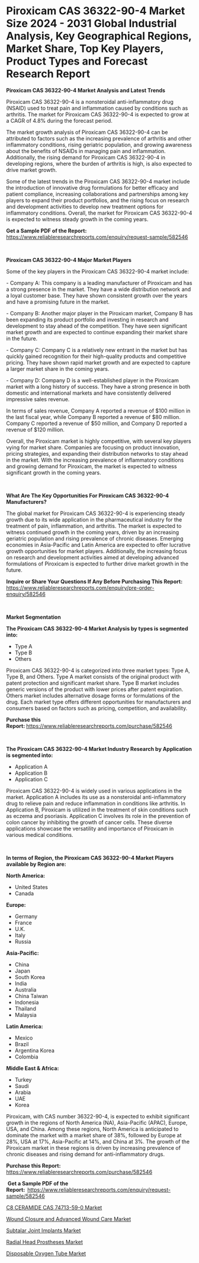 <p><h1>Piroxicam CAS 36322-90-4 Market Size 2024 - 2031 Global Industrial Analysis, Key Geographical Regions, Market Share, Top Key Players, Product Types and Forecast Research Report</h1></p><p><strong>Piroxicam CAS 36322-90-4 Market Analysis and Latest Trends</strong></p>
<p><p>Piroxicam CAS 36322-90-4 is a nonsteroidal anti-inflammatory drug (NSAID) used to treat pain and inflammation caused by conditions such as arthritis. The market for Piroxicam CAS 36322-90-4 is expected to grow at a CAGR of 4.8% during the forecast period. </p><p>The market growth analysis of Piroxicam CAS 36322-90-4 can be attributed to factors such as the increasing prevalence of arthritis and other inflammatory conditions, rising geriatric population, and growing awareness about the benefits of NSAIDs in managing pain and inflammation. Additionally, the rising demand for Piroxicam CAS 36322-90-4 in developing regions, where the burden of arthritis is high, is also expected to drive market growth.</p><p>Some of the latest trends in the Piroxicam CAS 36322-90-4 market include the introduction of innovative drug formulations for better efficacy and patient compliance, increasing collaborations and partnerships among key players to expand their product portfolios, and the rising focus on research and development activities to develop new treatment options for inflammatory conditions. Overall, the market for Piroxicam CAS 36322-90-4 is expected to witness steady growth in the coming years.</p></p>
<p><strong>Get a Sample PDF of the Report:&nbsp;</strong> <a href="https://www.reliableresearchreports.com/enquiry/request-sample/582546">https://www.reliableresearchreports.com/enquiry/request-sample/582546</a></p>
<p>&nbsp;</p>
<p><strong>Piroxicam CAS 36322-90-4 Major Market Players</strong></p>
<p><p>Some of the key players in the Piroxicam CAS 36322-90-4 market include:</p><p>- Company A: This company is a leading manufacturer of Piroxicam and has a strong presence in the market. They have a wide distribution network and a loyal customer base. They have shown consistent growth over the years and have a promising future in the market.</p><p>- Company B: Another major player in the Piroxicam market, Company B has been expanding its product portfolio and investing in research and development to stay ahead of the competition. They have seen significant market growth and are expected to continue expanding their market share in the future.</p><p>- Company C: Company C is a relatively new entrant in the market but has quickly gained recognition for their high-quality products and competitive pricing. They have shown rapid market growth and are expected to capture a larger market share in the coming years.</p><p>- Company D: Company D is a well-established player in the Piroxicam market with a long history of success. They have a strong presence in both domestic and international markets and have consistently delivered impressive sales revenue.</p><p>In terms of sales revenue, Company A reported a revenue of $100 million in the last fiscal year, while Company B reported a revenue of $80 million. Company C reported a revenue of $50 million, and Company D reported a revenue of $120 million.</p><p>Overall, the Piroxicam market is highly competitive, with several key players vying for market share. Companies are focusing on product innovation, pricing strategies, and expanding their distribution networks to stay ahead in the market. With the increasing prevalence of inflammatory conditions and growing demand for Piroxicam, the market is expected to witness significant growth in the coming years.</p></p>
<p>&nbsp;</p>
<p><strong>What Are The Key Opportunities For Piroxicam CAS 36322-90-4 Manufacturers?</strong></p>
<p><p>The global market for Piroxicam CAS 36322-90-4 is experiencing steady growth due to its wide application in the pharmaceutical industry for the treatment of pain, inflammation, and arthritis. The market is expected to witness continued growth in the coming years, driven by an increasing geriatric population and rising prevalence of chronic diseases. Emerging economies in Asia-Pacific and Latin America are expected to offer lucrative growth opportunities for market players. Additionally, the increasing focus on research and development activities aimed at developing advanced formulations of Piroxicam is expected to further drive market growth in the future.</p></p>
<p><strong>Inquire or Share Your Questions If Any Before Purchasing This Report:</strong> <a href="https://www.reliableresearchreports.com/enquiry/pre-order-enquiry/582546">https://www.reliableresearchreports.com/enquiry/pre-order-enquiry/582546</a></p>
<p>&nbsp;</p>
<p><strong>Market Segmentation</strong></p>
<p><strong>The Piroxicam CAS 36322-90-4 Market Analysis by types is segmented into:</strong></p>
<p><ul><li>Type A</li><li>Type B</li><li>Others</li></ul></p>
<p><p>Piroxicam CAS 36322-90-4 is categorized into three market types: Type A, Type B, and Others. Type A market consists of the original product with patent protection and significant market share. Type B market includes generic versions of the product with lower prices after patent expiration. Others market includes alternative dosage forms or formulations of the drug. Each market type offers different opportunities for manufacturers and consumers based on factors such as pricing, competition, and availability.</p></p>
<p><strong>Purchase this Report:&nbsp;</strong><a href="https://www.reliableresearchreports.com/purchase/582546">https://www.reliableresearchreports.com/purchase/582546</a></p>
<p>&nbsp;</p>
<p><strong>The Piroxicam CAS 36322-90-4 Market Industry Research by Application is segmented into:</strong></p>
<p><ul><li>Application A</li><li>Application B</li><li>Application C</li></ul></p>
<p><p>Piroxicam CAS 36322-90-4 is widely used in various applications in the market. Application A includes its use as a nonsteroidal anti-inflammatory drug to relieve pain and reduce inflammation in conditions like arthritis. In Application B, Piroxicam is utilized in the treatment of skin conditions such as eczema and psoriasis. Application C involves its role in the prevention of colon cancer by inhibiting the growth of cancer cells. These diverse applications showcase the versatility and importance of Piroxicam in various medical conditions.</p></p>
<p>&nbsp;</p>
<p><strong>In terms of Region, the Piroxicam CAS 36322-90-4 Market Players available by Region are:</strong></p>
<p>
    <p> <strong> North America: </strong>
        <ul>
            <li>United States</li>
            <li>Canada</li>
        </ul>
        </p> 
    <p> <strong> Europe: </strong>
        <ul>
            <li>Germany</li>
            <li>France</li>
            <li>U.K.</li>
            <li>Italy</li>
            <li>Russia</li>
        </ul>
        </p> 
    <p> <strong> Asia-Pacific: </strong>
        <ul>
            <li>China</li>
            <li>Japan</li>
            <li>South Korea</li>
            <li>India</li>
            <li>Australia</li>
            <li>China Taiwan</li>
            <li>Indonesia</li>
            <li>Thailand</li>
            <li>Malaysia</li>
        </ul>
        </p> 
    <p> <strong> Latin America: </strong>
        <ul>
            <li>Mexico</li>
            <li>Brazil</li>
            <li>Argentina Korea</li>
            <li>Colombia</li>
        </ul>
        </p> 
    <p> <strong> Middle East & Africa: </strong>
        <ul>
            <li>Turkey</li>
            <li>Saudi</li>
            <li>Arabia</li>
            <li>UAE</li>
            <li>Korea</li>
        </ul>
    </p>
    </p>
<p><p>Piroxicam, with CAS number 36322-90-4, is expected to exhibit significant growth in the regions of North America (NA), Asia-Pacific (APAC), Europe, USA, and China. Among these regions, North America is anticipated to dominate the market with a market share of 38%, followed by Europe at 28%, USA at 17%, Asia-Pacific at 14%, and China at 3%. The growth of the Piroxicam market in these regions is driven by increasing prevalence of chronic diseases and rising demand for anti-inflammatory drugs.</p></p>
<p><strong>Purchase this Report: </strong><a href="https://www.reliableresearchreports.com/purchase/582546">https://www.reliableresearchreports.com/purchase/582546</a></p>
<p>&nbsp;<strong>Get a Sample PDF of the Report:&nbsp;&nbsp;</strong><a href="https://www.reliableresearchreports.com/enquiry/request-sample/582546">https://www.reliableresearchreports.com/enquiry/request-sample/582546</a></p>
<p><strong></strong></p>
<p><p><a href="https://github.com/redneck06/Market-Research-Report-List-1/blob/main/c8-ceramide-cas-74713-59-0-market.md">C8 CERAMIDE CAS 74713-59-0 Market</a></p><p><a href="https://medium.com/@vincentalvarez1980/wound-closure-and-advanced-wound-care-market-insights-into-market-cagr-market-trends-and-growth-d235a8e856d9">Wound Closure and Advanced Wound Care Market</a></p><p><a href="https://medium.com/@dioncollins8227/subtalar-joint-implants-market-size-reveals-the-best-marketing-channels-in-global-industry-a57ea0f8fcc1">Subtalar Joint Implants Market</a></p><p><a href="https://medium.com/@dioncollins8227/radial-head-prostheses-market-furnishes-information-on-market-share-market-trends-and-market-91c7fa39c024">Radial Head Prostheses Market</a></p><p><a href="https://medium.com/@debramedina73/disposable-oxygen-tube-market-the-key-to-successful-business-strategy-forecast-till-2031-12df7fdab0af">Disposable Oxygen Tube Market</a></p></p>